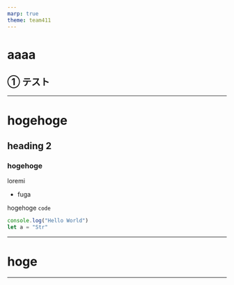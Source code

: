 ```yaml
---
marp: true
theme: team411
---
```

<!--
class: title
-->
# aaaa
## ① テスト

---
<!--
class: slides
-->

# hogehoge
## heading 2

### hogehoge

loremi

- fuga

hogehoge `code`

```js
console.log("Hello World")
let a = "Str"
```
---
# hoge
---

